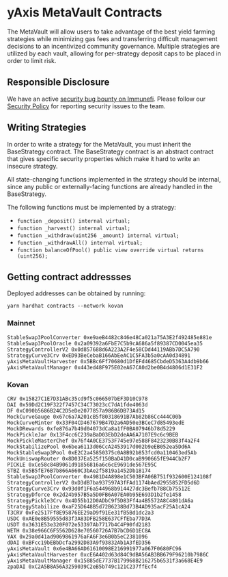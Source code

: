 # yAxis MetaVault Contracts

The MetaVault will allow users to take advantage of the best yield farming strategies while minimizing gas fees and transferring difficult management decisions to an incentivized community governance. Multiple strategies are utilized by each vault, allowing for per-strategy deposit caps to be placed in order to limit risk.

## Responsible Disclosure

We have an active [security bug bounty on Immunefi](https://immunefi.com/bounty/yaxis/). Please follow our [Security Policy](https://github.com/yaxis-project/metavault/security/policy) for reporting security issues to the team.

## Writing Strategies

In order to write a strategy for the MetaVault, you must inherit the BaseStrategy contract. The BaseStrategy contract is an abstract contract that gives specific security properties which make it hard to write an insecure strategy.

All state-changing functions implemented in the strategy should be internal, since any public or externally-facing functions are already handled in the BaseStrategy.

 The following functions must be implemented by a strategy:
 - `function _deposit() internal virtual;`
 - `function _harvest() internal virtual;`
 - `function _withdraw(uint256 _amount) internal virtual;`
 - `function _withdrawAll() internal virtual;`
 - `function balanceOfPool() public view override virtual returns (uint256);`

## Getting contract addressses

Deployed addresses can be obtained by running:

```
yarn hardhat contracts --network kovan
```

### Mainnet

```
StableSwap3PoolConverter 0xe9aeB4482c846e48Ca021a75A3E2f492485e881e
StableSwap3PoolOracle 0x2a09392a6FbE7C5b9cA686a5f89387CD0045ea35
StrategyControllerV2 0x0d857688d6A223A2F4e58CDd44119ABb7DC5A790
StrategyCurve3Crv 0xED93BeCebaB166AbEeAC1C5FA3b5a0cAA0d34891
yAxisMetaVaultHarvester 0x5BBc6Ff70680d1DfEFd4685CbdeD5363A4db9b66
yAxisMetaVaultManager 0x443ed48F975E02eA67CA0d2be0B4d4806d1E31F2
```

### Kovan

```
CRV 0x15827C1E7D31ABc35cd9f5c066507bEF3D10C978
DAI 0x59Dd2C19F322f7457C34C73023cC7dA1fde4063d
DF 0xC090b5686B24C2D5eDe2077857a986B6DB73Ad15
MockCurveGauge 0x67c6a7A201cB5f80318691B7Ab82b86Cc444C00b
MockCurveMinter 0x33F04CD467679B47D2a6AD50e3BCeC7d85493edE
MockDRewards 0xfe876a7b49d04073dCa8a1fF0BA07946b78d5229
MockPickleJar 0x13F4cc6C239aBaD03EbD2deAA6A7107E9c6c9BEB
MockPickleMasterChef 0x76f4A0CE3753F745e97e588F8423230B83f4a2F4
MockStabilizePool 0x6bea6113d06CcA2453917d002b9eEB052ea5Dd6A
MockStableSwap3Pool 0xE2C2a45850375c0A8B92b853fcd0a110463ed5Ab
MockUniswapRouter 0x8D037Ea525f150BaD41D0caB990665fE944Cb2F7
PICKLE 0xCe58c84B9061d91856816a6c6cE9691de567E95C
STBZ 0x5B5fE76B7b866A660C3bAe2f5819a1452Db18174
StableSwap3PoolConverter 0x4981D4A898e1C503BFA06B751f932600E124108f
StrategyControllerV2 0xD3dB7ba937597A3fFAd1174bAed2955852FD5d6D
StrategyCurve3Crv 0x93d0f1F6a544968b914427dc3Befb788Cb75512E
StrategyDforce 0x2d24b957B5a5D0FB6A07EA0b95E693D1b2fe1458
StrategyPickle3Crv 0x4D55b12D0ADbC9f5D83Ff4a4B5572A8C4801dA6a
StrategyStabilize 0xaF25D648B5d72B6238Bd73B4AD935acF25A1cA24
T3CRV 0xFe2517Ff8E95876EE29aD9f91Ee31fB5Bd1dc2a3
USDC 0xAE0e8B59555d83f3A83DFB258E637CFfEba77D3A
USDT 0x3631E53e320F072e53397Ab7717b4C4F90fd2183
WETH 0x38e966C6F5562D628e70560726A7B7bCD6D1EC8A
YAX 0x29a0d41ad9069861976aFA6F3e6B0b5eC2381096
dDAI 0xBFcc19bEBbDcfa2992D83A9f93832Ab1A3fED356
yAxisMetaVault 0x6e4BA66AD61610098E216991977a067F0680FC96
yAxisMetaVaultHarvester 0xcE6A402d63d84C9dBA56AB3BB679F96210b7986C
yAxisMetaVaultManager 0x15885dE7737B179968B216275b6531f3a668E4E9
zpaDAI 0xC2A5B8A56A3259039C2eB5b749c121C237ffEcf4
```
